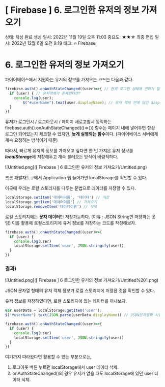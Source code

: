 # [ Firebase ] 6. 로그인한 유저의 정보 가져오기

상태: 작성 완료
생성 일시: 2022년 11월 19일 오후 11:03
중요도: ★★☆
최종 편집 일시: 2022년 12월 6일 오전 9:19
태그: 🔥 Firebase

# 6. 로그인한 유저의 정보 가져오기

파이어베이스에서 지원하는 유저의 정보를 가져오는 코드는 다음과 같다.

```jsx
firebase.auth().onAuthStateChanged((user)=>{ // 현재 로그인 상태에 변화가 일어났다면? 유저객체를 가져온다.
  if (user) { // 유저객체가 존재한다면?
    console.log(user);
		$("#userName").text(user.displayName); // 유저 객체 안에 담긴 displayName 속성값을 가져와 유저의 이름을 표시
  }
})
```

유저가 로그인시 / 로그아웃시 / 페이지 새로고침시 동작하는 firebase.auth().onAuthStateChanged(()⇒{}) 함수는 페이지 내에 넣어두면 항상 로그인 되어있는지 체크할 수 있지만, **늦게 실행되는 함수**이다. (파이어베이스 서버에게 계속 요청하는 방식이기 때문)

따라서, 빠르게 유저의 정보를 가져오고 싶다면 한 번 가져온 유저 정보를 ***localStorage***에 저장해두고 계속 불러오는 방식이 바람직하다.

![Untitled.png]([ Firebase ] 6 로그인한 유저의 정보 가져오기/Untitled.png)

크롬 개발자도구에서 Application 탭 들어가면 localStorage를 확인할 수 있다.

이곳에 우리는 로컬 스토리지를 다루는 문법으로 데이터를 저장할 수 있다.

```jsx
localStorage.setItem('데이터이름', '데이터') // 저장
localStorage.getItem('데이터이름') // 가져오기
localStorage.removeItem('데이터이름') // 삭제
```

로컬 스토리지에는 **문자 데이터**만 저장가능하다. (이유 : JSON String만 저장하는 곳임)
이를 활용해 로컬스토리지에 유저 정보를 저장하는 코드를 작성해보자.

```jsx
firebase.auth().onAuthStateChanged((user)=>{
  if (user) {
    console.log(user)
    localStorage.setItem('user', JSON.stringify(user))
  }
})
```

### 결과)

![Untitled.png]([ Firebase ] 6 로그인한 유저의 정보 가져오기/Untitled%201.png)

JSON 문자열 형태의 유저 객체 정보가 로컬 스토리지에 저장된 것을 확인할 수 있다.

유저 정보를 저장하였다면, 로컬 스토리지에 있는 데이터를 꺼내보자.

```jsx
var userData = localStorage.getItem('user');
$('#userName').text(JSON.parse(userData.displayName)) // JSON문자열화 시켰던 데이터를 다시 object 자료형으로 변환

firebase.auth().onAuthStateChanged((user)=>{
  if (user) {
    console.log(user)
    localStorage.setItem('user', JSON.stringify(user))
  }
})
```

여기까지 따라왔다면 활용할 수 있는 부분으로는,

1. 로그아웃 버튼 누르면 localStorage에서 user 데이터 삭제.
2. onAuthStateChanged()의 경우 유저가 없을 때도 localStorage에 있던 user 데이터 삭제.